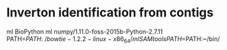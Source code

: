 # Inverton identification from contigs 

ml BioPython
ml numpy/1.11.0-foss-2015b-Python-2.7.11
PATH=$PATH:~/bowtie-1.2.2-linux-x86_64/
ml SAMtools
PATH=$PATH:~/bin/


